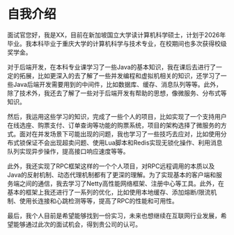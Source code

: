 # 自我介绍

面试官您好，我是XX，目前在新加坡国立大学读计算机科学硕士，计划于2026年毕业。我本科毕业于重庆大学的计算机科学与技术专业，在校期间也多次获得校级奖学金。

对于后端开发，在本科专业课学习了一些Java的基本知识，我在课后去进行了一定的拓展，比如更深入的去了解了一些并发编程和虚拟机相关的知识，还学习了一些Java后端开发需要用到的中间件，比如数据库、缓存、消息队列等等。此外，除了技术外，我还去了解了一些对于后端开发有帮助的思想，像微服务、分布式等知识。

然后，我运用这些学习的知识，完成了一些个人的项目，比如实现了一个支持用户在线选座、购票支付、订单查询等功能的购票系统，项目的架构选择了微服务的方式。面对在并发场景下可能出现的问题，我也学习了一些技巧去应对，比如使用分布式锁保证不会出现超卖问题、使用Lua脚本和Redis实现无锁化操作、利用消息队列实现异步操作，提高接口响应速度等等。

此外，我还实现了RPC框架这样的一个个人项目，对RPC远程调用的本质以及Java的反射机制、动态代理机制都有了更深的理解。为了实现基本的客户端和服务端之间的通信，我去学习了Netty高性能网络框架、注册中心等工具。此外，在基本的框架上我还进行了一系列的优化，比如使用本地缓存、添加熔断/限流机制、使用长连接和心跳检测等等，提高了RPC的性能和可用性。

最后，我个人目前是希望能够找到一份实习，未来也想继续在互联网行业发展，希望能够通过此次的面试机会，得到贵公司的认可。





